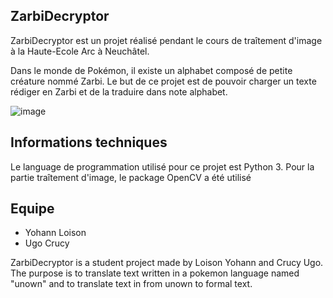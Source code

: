 ## ZarbiDecryptor

ZarbiDecryptor est un projet réalisé pendant le cours de traîtement d'image à la Haute-Ecole Arc à Neuchâtel.

Dans le monde de Pokémon, il existe un alphabet composé de petite créature nommé Zarbi. Le but de ce projet est de pouvoir charger un texte rédiger en Zarbi et de la traduire dans note alphabet.

![image](https://user-images.githubusercontent.com/15814178/125338404-6cf7cc80-e350-11eb-9de7-b94bbcc0d5c3.png)


## Informations techniques
Le language de programmation utilisé pour ce projet est Python 3. Pour la partie traîtement d'image, le package OpenCV a été utilisé

## Equipe
* Yohann Loison
* Ugo Crucy

ZarbiDecryptor is a student project made by Loison Yohann and Crucy Ugo.
The purpose is to translate text written in a pokemon language named "unown" and to translate text in from unown to formal text.
